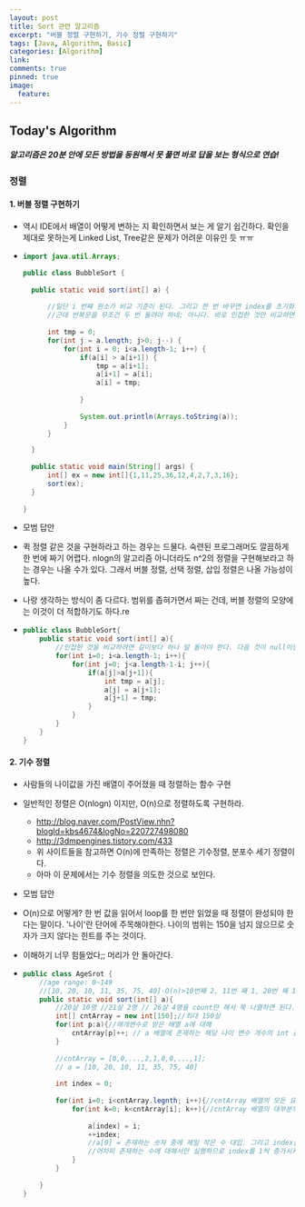 ```yaml
---
layout: post
title: Sort 관련 알고리즘
excerpt: "버블 정렬 구현하기, 기수 정렬 구현하기"
tags: [Java, Algorithm, Basic]
categories: [Algorithm]
link:
comments: true
pinned: true
image:
  feature:
---
```


## Today's Algorithm

##### 알고리즘은 20분 안에 모든 방법을 동원해서 못 풀면 바로 답을 보는 형식으로 연습!

### 정렬 

#### 1. 버블 정렬 구현하기

- 역시 IDE에서 배열이 어떻게 변하는 지 확인하면서 보는 게 알기 쉽긴하다. 확인을 제대로 못하는게 Linked List, Tree같은 문제가 어려운 이유인 듯 ㅠㅠ

- ```java
  import java.util.Arrays;

  public class BubbleSort {
  	
  	public static void sort(int[] a) {
  		
  		//일단 i 번째 원소가 비교 기준이 된다. 그리고 한 번 바꾸면 index를 초기화시키고 coutinue로 넘어가면 된다.
  		//근데 반복문을 무조건 두 번 돌려야 하네; 아니다. 바로 인접한 것만 비교하면 되니까 두 개 돌릴 필요가 없다. 
  		
  		int tmp = 0;
  		for(int j = a.length; j>0; j--) {
  			for(int i = 0; i<a.length-1; i++) {
  				if(a[i] > a[i+1]) {
  					tmp = a[i+1];
  					a[i+1] = a[i];
  					a[i] = tmp;
  									
  				}
  										
  				System.out.println(Arrays.toString(a));
  			}			
  		}

  	}
  	
  	public static void main(String[] args) {
  		int[] ex = new int[]{1,11,25,36,12,4,2,7,3,16};
  		sort(ex);
  	}
  	
  }

  ```

- 모범 답안

- 퀵 정렬 같은 것을 구현하라고 하는 경우는 드물다. 숙련된 프로그래머도 깔끔하게 한 번에 짜기 어렵다. nlogn의 알고리즘 아니더라도 n^2의 정렬을 구현해보라고 하는 경우는 나올 수가 있다. 그래서 버블 정렬, 선택 정렬, 삽입 정렬은 나올 가능성이 높다.

- 나랑 생각하는 방식이 좀 다르다. 범위를 좁혀가면서 짜는 건데, 버블 정렬의 모양에는 이것이 더 적합하기도 하다.re

- ```java
  public class BubbleSort{
      public static void sort(int[] a){
          //인접한 것을 비교하려면 길이보다 하나 덜 돌아야 한다. 다음 것이 null이면 비교가 불가능하므로.
          for(int i=0; i<a.length-1; i++){
              for(int j=0; j<a.length-1-i; j++){
                  if(a[j]>a[j+1]){
                      int tmp = a[j];
                      a[j] = a[j+1];
                      a[j+1] = tmp;
                  }
              }
          }
      }
  }
  ```



#### 2. 기수 정렬 

- 사람들의 나이값을 가진 배열이 주어졌을 때 정렬하는 함수 구현

- 일반적인 정렬은 O(nlogn) 이지만, O(n)으로 정렬하도록 구현하라.

  - http://blog.naver.com/PostView.nhn?blogId=kbs4674&logNo=220727498080
  - http://3dmpengines.tistory.com/433
  - 위 사이트들을 참고하면 O(n)에 만족하는 정렬은 기수정렬, 분포수 세기 정렬이다.
  - 아마 이 문제에서는 기수 정렬을 의도한 것으로 보인다.

- 모범 답안

- O(n)으로 어떻게? 한 번 값을 읽어서 loop를 한 번만 읽었을 때 정렬이 완성되야 한다는 말이다. '나이'란 단어에 주목해야한다. 나이의 범위는 150을 넘지 않으므로 숫자가 크지 않다는 힌트를 주는 것이다. 

- 이해하기 너무 힘들었다;; 머리가 안 돌아간다.

- ```java
  public class AgeSrot {
      //age range: 0~149
      //[10, 20, 10, 11, 35, 75, 40]-O(n)>10번째 2, 11번 째 1, 20번 째 1 [...,2,1,...,1]-O(n)>[10,10,11,20]
      public static void sort(int[] a){
          //20살 10명 //21살 2명 // 26살 4명을 count만 해서 쭉 나열하면 된다.
          int[] cntArray = new int[150];//최대 150살
          for(int p:a){//매개변수로 받은 배열 a에 대해
              cntArray[p]++; // a 배열에 존재하는 해당 나이 변수 개수의 int 값을 증가시킨다.
          }
          
          //cntArray = [0,0,...,2,1,0,0,...,1];
          // a = [10, 20, 10, 11, 35, 75, 40]
          
          int index = 0;
          
          for(int i=0; i<cntArray.legnth; i++){//cntArray 배열의 모든 요소에 대해 반복문 실행
              for(int k=0; k<cntArray[i]; k++){//cntArray 배열의 대부분의 cntArray[i]값은 0이다. 하지만 0이 아닌 값은 배열 a에 존재했기 떄문에 개수가 변화된 상태이다. 따라서 0이 아닌 숫자에 만 for loop가 적용된다.
                  
                  a[index] = i;              
                  ++index;
                  //a[0] = 존재하는 숫자 중에 제일 작은 수 대입. 그리고 index를 증가시키므로 a[1]에 포인터 된다.
                  //어차피 존재하는 수에 대해서만 실행하므로 index를 1씩 증가시켜도 a의 배열 개수와 똑같아 진다.                
              }
          }
          
      }
  }
  ```

